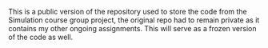 This is a public version of the repository used to store the code from the Simulation course group project, the original repo had to remain private as it contains my other ongoing assignments. This will serve as a frozen version of the code as well.
